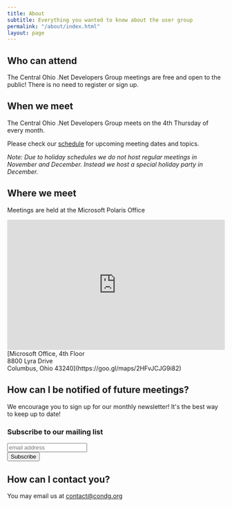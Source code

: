 ```yaml
---
title: About
subtitle: Everything you wanted to know about the user group
permalink: "/about/index.html"
layout: page
---
```


## Who can attend <a name="who" />

The Central Ohio .Net Developers Group meetings are free and open to the public! There is no need to register or sign up.

## When we meet <a name="when" />

The Central Ohio .Net Developers Group meets on the 4th Thursday of every month.

Please check our [schedule](/schedule) for upcoming meeting dates and topics.

*Note: Due to holiday schedules we do not host regular meetings in November and December.
Instead we host a special holiday party in December.*

## Where we meet <a name="where" />

Meetings are held at the Microsoft Polaris Office

<style type="text/css">
	iframe { 
		width: 100%;
	}
	.aspect-ratio {
		position: relative;
		width: 100%;
		height: 0;
		padding-bottom: 60%;
	}
	.aspect-ratio iframe {
		position: absolute;
		width: 100%;
		height: 100%;
		left: 0; top: 0;
	}	
</style>

<div class="aspect-ratio">
<iframe src="https://www.google.com/maps/embed?pb=!1m18!1m12!1m3!1d3049.9057920077257!2d-82.97518998461233!3d40.14438217939776!2m3!1f0!2f0!3f0!3m2!1i1024!2i768!4f13.1!3m3!1m2!1s0x8838f4679f87d0cf%3A0x458ec3e21396145a!2s8800+Lyra+Dr%2C+Columbus%2C+OH+43240!5e0!3m2!1sen!2sus!4v1450123055872" frameborder="0" style="border:0" allowfullscreen></iframe>
</div>
[Microsoft Office, 4th Floor<br/>8800 Lyra Drive<br/>Columbus, Ohio 43240](https://goo.gl/maps/2HFvJCJG9i82)

## How can I be notified of future meetings? <a name="newsletter" />

We encourage you to sign up for our monthly newsletter! It's the best way to keep up to date!

<!-- Begin MailChimp Signup Form -->
<div id="mc_embed_signup">
<form action="//condg.us9.list-manage.com/subscribe/post?u=68e802e90c225b40783f92521&amp;id=96cf2a8670" method="post" id="mc-embedded-subscribe-form" name="mc-embedded-subscribe-form" class="validate" target="_blank" novalidate>
	<div id="mc_embed_signup_scroll">
	<h3>Subscribe to our mailing list</h3>
	<input type="email" value="" name="EMAIL" class="email" id="mce-EMAIL" placeholder="email address" required>
	<!-- real people should not fill this in and expect good things - do not remove this or risk form bot signups-->
	<div style="position: absolute; left: -5000px;" aria-hidden="true"><input type="text" name="b_68e802e90c225b40783f92521_96cf2a8670" tabindex="-1" value=""></div>
	<div class="clear"><input type="submit" value="Subscribe" name="subscribe" id="mc-embedded-subscribe" class="button"></div>
	</div>
</form>
</div>
<!--End mc_embed_signup-->

## How can I contact you? <a name="contact" />

You may email us at [contact@condg.org](mailto:contact@condg.org)
